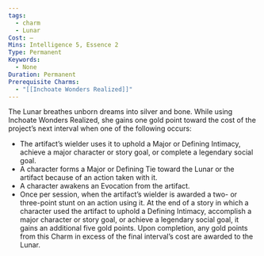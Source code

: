 ```yaml
---
tags:
  - charm
  - Lunar
Cost: —
Mins: Intelligence 5, Essence 2
Type: Permanent
Keywords:
  - None
Duration: Permanent
Prerequisite Charms:
  - "[[Inchoate Wonders Realized]]"
---
```

The Lunar breathes unborn dreams into silver and bone. While using Inchoate Wonders Realized, she gains one gold point toward the cost of the project’s next interval when one of the following occurs: 
-  The artifact’s wielder uses it to uphold a Major or Defining Intimacy, achieve a major character or story goal, or complete a legendary social goal. 
-  A character forms a Major or Defining Tie toward the Lunar or the artifact because of an action taken with it. 
-  A character awakens an Evocation from the artifact. 
-  Once per session, when the artifact’s wielder is awarded a two- or three-point stunt on an action using it. At the end of a story in which a character used the artifact to uphold a Defining Intimacy, accomplish a major character or story goal, or achieve a legendary social goal, it gains an additional five gold points. Upon completion, any gold points from this Charm in excess of the final interval’s cost are awarded to the Lunar.